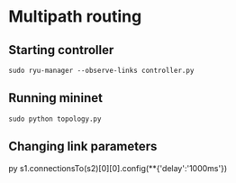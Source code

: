 # Multipath routing

## Starting controller
```
sudo ryu-manager --observe-links controller.py
```

## Running mininet
```
sudo python topology.py
```

## Changing link parameters
py s1.connectionsTo(s2)[0][0].config(**{'delay':'1000ms'})
